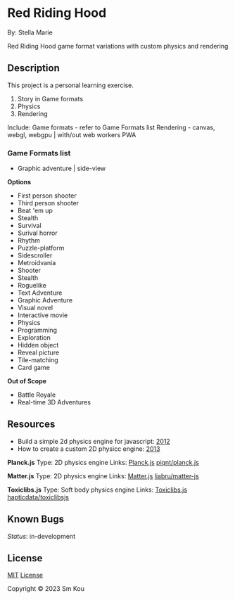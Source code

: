 # Red Riding Hood

By: Stella Marie

Red Riding Hood game format variations with custom physics and rendering

## Description

This project is a personal learning exercise.

1.  Story in Game formats
2.  Physics
3.  Rendering

Include:
Game formats - refer to Game Formats list
Rendering - canvas, webgl, webgpu | with/out web workers
PWA 

### Game Formats list
- Graphic adventure | side-view

**Options**
- First person shooter
- Third person shooter
- Beat 'em up
- Stealth
- Survival
- Surival horror
- Rhythm
- Puzzle-platform
- Sidescroller
- Metroidvania
- Shooter
- Stealth
- Roguelike
- Text Adventure
- Graphic Adventure
- Visual novel
- Interactive movie
- Physics
- Programming
- Exploration
- Hidden object
- Reveal picture
- Tile-matching
- Card game

**Out of Scope**
- Battle Royale
- Real-time 3D Adventures

## Resources

- Build a simple 2d physics engine for javascript: [2012](https://developer.ibm.com/tutorials/wa-build2dphysicsengine/)
- How to create a custom 2D physicc engine: [2013](https://code.tutsplus.com/how-to-create-a-custom-2d-physics-engine-the-basics-and-impulse-resolution--gamedev-6331t)

**Planck.js**
Type: 2D physics engine
Links: [Planck.js](https://piqnt.com/planck.js) [piqnt/planck.js](https://github.com/piqnt/planck.js)

**Matter.js**
Type: 2D physics engine
Links: [Matter.js](https://brm.io/matter-js/) [liabru/matter-js](https://github.com/liabru/matter-js)

**Toxiclibs.js**
Type: Soft body physics engine
Links: [Toxiclibs.js](http://haptic-data.com/toxiclibsjs) [hapticdata/toxiclibsjs](https://github.com/hapticdata/toxiclibsjs)

## Known Bugs
_Status_: in-development

## License

[MIT](https://choosealicense.com/licenses/mit/)
[License](./LICENSE)

Copyright © 2023 Sm Kou